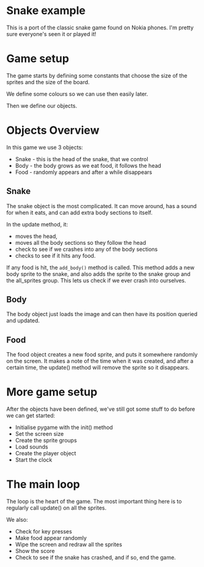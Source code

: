 # Snake example

This is a port of the classic snake game found on Nokia phones. I'm pretty sure
everyone's seen it or played it!

# Game setup

The game starts by defining some constants that choose the size of the sprites
and the size of the board. 

We define some colours so we can use then easily later.

Then we define our objects.

# Objects Overview

In this game we use 3 objects:

* Snake - this is the head of the snake, that we control
* Body - the body grows as we eat food, it follows the head
* Food - randomly appears and after a while disappears

## Snake

The snake object is the most complicated. It can move around, has a sound for
when it eats, and can add extra body sections to itself. 

In the update method, it:

* moves the head, 
* moves all the body sections so they follow the head 
* check to see if we crashes into any of the body sections
* checks to see if it hits any food.

If any food is hit, the `add_body()` method is called. This method adds a new
body sprite to the snake, and also adds the sprite to the snake group and the
all_sprites group. This lets us check if we ever crash into ourselves.

## Body

The body object just loads the image and can then have its position queried and
updated.

## Food

The food object creates a new food sprite, and puts it somewhere randomly on the
screen. It makes a note of the time when it was created, and after a certain
time, the update() method will remove the sprite so it disappears.

# More game setup

After the objects have been defined, we've still got some stuff to do before we
can get started:

* Initialise pygame with the init() method
* Set the screen size
* Create the sprite groups
* Load sounds
* Create the player object
* Start the clock

# The main loop

The loop is the heart of the game. The most important thing here is to regularly
call update() on all the sprites.

We also:

* Check for key presses
* Make food appear randomly
* Wipe the screen and redraw all the sprites
* Show the score
* Check to see if the snake has crashed, and if so, end the game.

